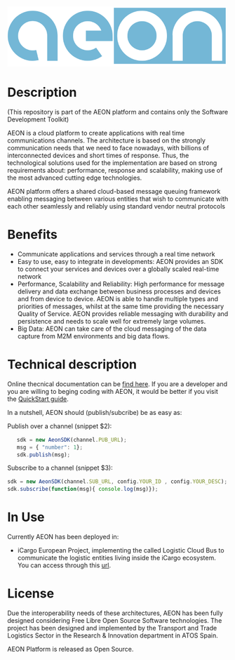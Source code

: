 ![Logo](resources/logo/web_header_medium.png)

# Description

(This repository is part of the AEON platform and contains only the Software Development Toolkit)

AEON is a cloud platform to create applications with 
real time communications channels. The architecture is based on the strongly 
communication needs that we need to face nowadays, with billions of 
interconnected devices and short times of response. Thus, the technological 
solutions used for the implementation are based on strong requirements 
about: performance, response and scalability, making use of the most advanced 
cutting edge technologies.

AEON platform offers a shared cloud-based message queuing framework enabling messaging between various entities that wish to communicate with each other seamlessly and reliably using standard vendor neutral protocols

# Benefits 
 * Communicate applications and services through a real time network
 * Easy to use, easy to integrate in developments: AEON provides an SDK to connect your services and devices over a globally scaled real-time network
 *	Performance, Scalability and Reliability: High performance for message delivery and data exchange between business processes and devices and from device to device. AEON is able to handle multiple types and priorities of messages, whilst at the same time providing the necessary Quality of Service. AEON provides reliable messaging with durability and persistence and needs to scale well for extremely large volumes.
 *	Big Data: AEON can take care of the cloud messaging of the data capture from M2M environments and big data flows.

# Technical description

Online thecnical documentation can be [find here](http://130.206.116.137:3000/public/doc/html/apidoc/apidoc.html). If you are a developer and you are willing to beging coding with AEON, it would be better if you visit the [QuickStart guide](http://130.206.116.137:3000/public/doc/html/apidoc/apidoc.html#quick-start).
 
 In a nutshell, AEON should (publish/subcribe) be as easy as:
 
 Publish over a channel (snippet $2):  
 
 ```javascript
    sdk = new AeonSDK(channel.PUB_URL);
    msg = { "number": 1};
    sdk.publish(msg);
 ```
 
 Subscribe to a channel (snippet $3):
 
 ```javascript
 sdk = new AeonSDK(channel.SUB_URL, config.YOUR_ID , config.YOUR_DESC);
 sdk.subscribe(function(msg){ console.log(msg)});
```

# In Use

Currently AEON has been deployed in:

* iCargo European Project, implementing the called Logistic Cloud Bus to communicate the logistic entities living inside the iCargo ecosystem. You can access through this [url](http://aeon.atosresearch.eu). 

# License

Due the interoperability needs of these architectures, AEON has been fully
designed considering Free Libre Open Source Software technologies. 
The project has been designed and implemented by the Transport and Trade  Logistics Sector in the Research & Innovation department in ATOS Spain.

AEON Platform is released as Open Source.
